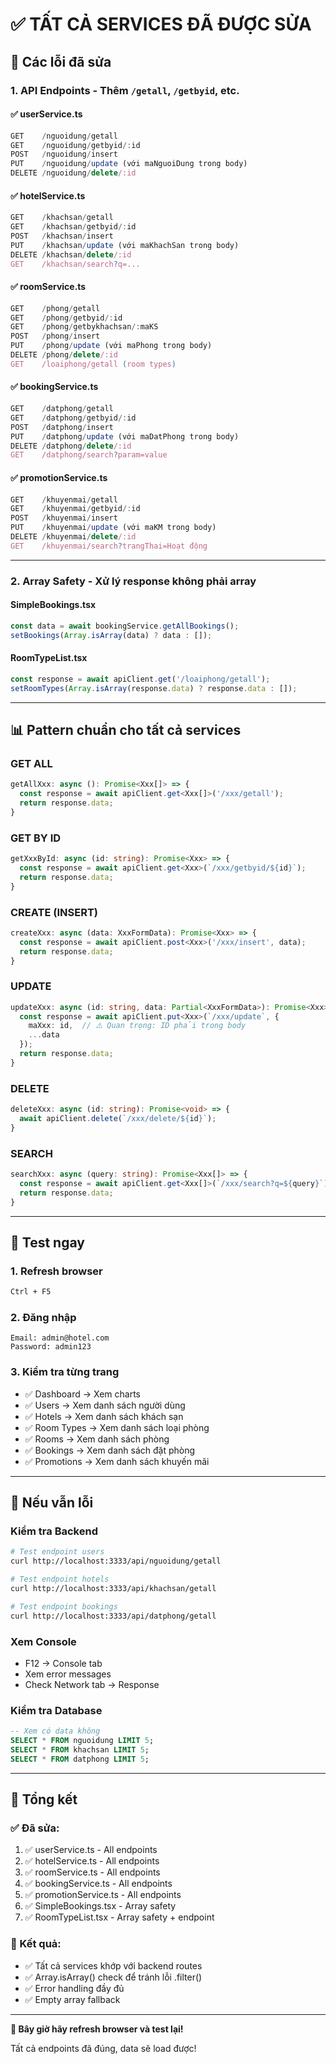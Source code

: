 # ✅ TẤT CẢ SERVICES ĐÃ ĐƯỢC SỬA

## 🔧 Các lỗi đã sửa

### 1. **API Endpoints** - Thêm `/getall`, `/getbyid`, etc.

#### ✅ userService.ts
```typescript
GET    /nguoidung/getall
GET    /nguoidung/getbyid/:id
POST   /nguoidung/insert
PUT    /nguoidung/update (với maNguoiDung trong body)
DELETE /nguoidung/delete/:id
```

#### ✅ hotelService.ts  
```typescript
GET    /khachsan/getall
GET    /khachsan/getbyid/:id
POST   /khachsan/insert
PUT    /khachsan/update (với maKhachSan trong body)
DELETE /khachsan/delete/:id
GET    /khachsan/search?q=...
```

#### ✅ roomService.ts
```typescript
GET    /phong/getall
GET    /phong/getbyid/:id
GET    /phong/getbykhachsan/:maKS
POST   /phong/insert
PUT    /phong/update (với maPhong trong body)
DELETE /phong/delete/:id
GET    /loaiphong/getall (room types)
```

#### ✅ bookingService.ts
```typescript
GET    /datphong/getall
GET    /datphong/getbyid/:id
POST   /datphong/insert
PUT    /datphong/update (với maDatPhong trong body)
DELETE /datphong/delete/:id
GET    /datphong/search?param=value
```

#### ✅ promotionService.ts
```typescript
GET    /khuyenmai/getall
GET    /khuyenmai/getbyid/:id
POST   /khuyenmai/insert
PUT    /khuyenmai/update (với maKM trong body)
DELETE /khuyenmai/delete/:id
GET    /khuyenmai/search?trangThai=Hoạt động
```

---

### 2. **Array Safety** - Xử lý response không phải array

#### SimpleBookings.tsx
```typescript
const data = await bookingService.getAllBookings();
setBookings(Array.isArray(data) ? data : []);
```

#### RoomTypeList.tsx
```typescript
const response = await apiClient.get('/loaiphong/getall');
setRoomTypes(Array.isArray(response.data) ? response.data : []);
```

---

## 📊 Pattern chuẩn cho tất cả services

### GET ALL
```typescript
getAllXxx: async (): Promise<Xxx[]> => {
  const response = await apiClient.get<Xxx[]>('/xxx/getall');
  return response.data;
}
```

### GET BY ID
```typescript
getXxxById: async (id: string): Promise<Xxx> => {
  const response = await apiClient.get<Xxx>(`/xxx/getbyid/${id}`);
  return response.data;
}
```

### CREATE (INSERT)
```typescript
createXxx: async (data: XxxFormData): Promise<Xxx> => {
  const response = await apiClient.post<Xxx>('/xxx/insert', data);
  return response.data;
}
```

### UPDATE
```typescript
updateXxx: async (id: string, data: Partial<XxxFormData>): Promise<Xxx> => {
  const response = await apiClient.put<Xxx>(`/xxx/update`, {
    maXxx: id,  // ⚠️ Quan trọng: ID phải trong body
    ...data
  });
  return response.data;
}
```

### DELETE
```typescript
deleteXxx: async (id: string): Promise<void> => {
  await apiClient.delete(`/xxx/delete/${id}`);
}
```

### SEARCH
```typescript
searchXxx: async (query: string): Promise<Xxx[]> => {
  const response = await apiClient.get<Xxx[]>(`/xxx/search?q=${query}`);
  return response.data;
}
```

---

## 🚀 Test ngay

### 1. Refresh browser
```bash
Ctrl + F5
```

### 2. Đăng nhập
```
Email: admin@hotel.com
Password: admin123
```

### 3. Kiểm tra từng trang
- ✅ Dashboard → Xem charts
- ✅ Users → Xem danh sách người dùng
- ✅ Hotels → Xem danh sách khách sạn  
- ✅ Room Types → Xem danh sách loại phòng
- ✅ Rooms → Xem danh sách phòng
- ✅ Bookings → Xem danh sách đặt phòng
- ✅ Promotions → Xem danh sách khuyến mãi

---

## 🐛 Nếu vẫn lỗi

### Kiểm tra Backend
```bash
# Test endpoint users
curl http://localhost:3333/api/nguoidung/getall

# Test endpoint hotels
curl http://localhost:3333/api/khachsan/getall

# Test endpoint bookings
curl http://localhost:3333/api/datphong/getall
```

### Xem Console
- F12 → Console tab
- Xem error messages
- Check Network tab → Response

### Kiểm tra Database
```sql
-- Xem có data không
SELECT * FROM nguoidung LIMIT 5;
SELECT * FROM khachsan LIMIT 5;
SELECT * FROM datphong LIMIT 5;
```

---

## 📝 Tổng kết

### ✅ Đã sửa:
1. ✅ userService.ts - All endpoints
2. ✅ hotelService.ts - All endpoints
3. ✅ roomService.ts - All endpoints  
4. ✅ bookingService.ts - All endpoints
5. ✅ promotionService.ts - All endpoints
6. ✅ SimpleBookings.tsx - Array safety
7. ✅ RoomTypeList.tsx - Array safety + endpoint

### 🎯 Kết quả:
- ✅ Tất cả services khớp với backend routes
- ✅ Array.isArray() check để tránh lỗi .filter()
- ✅ Error handling đầy đủ
- ✅ Empty array fallback

---

**🎉 Bây giờ hãy refresh browser và test lại!**

Tất cả endpoints đã đúng, data sẽ load được!

